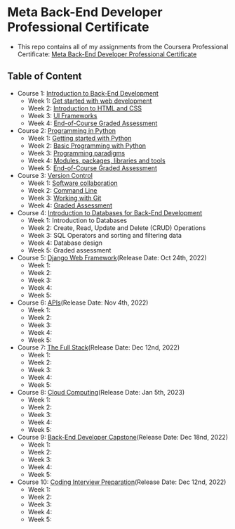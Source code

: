 # Meta Back-End Developer Professional Certificate
- This repo contains all of my assignments from the Coursera Professional Certificate: [Meta Back-End Developer Professional Certificate](https://www.coursera.org/professional-certificates/meta-back-end-developer)

## Table of Content
- Course 1: [Introduction to Back-End Development](https://www.coursera.org/learn/introduction-to-back-end-development?specialization=meta-back-end-developer)
  * Week 1: [Get started with web development](https://github.com/ginny100/Meta-Back-End-Developer/tree/master/Course%201%20-%20Introduction%20to%20Back-End%20Development/Week%201%20-%20Get%20started%20with%20web%20development)
  * Week 2: [Introduction to HTML and CSS](https://github.com/ginny100/Meta-Back-End-Developer/tree/master/Course%201%20-%20Introduction%20to%20Back-End%20Development/Week%202%20-%20Introduction%20to%20HTML%20and%20CSS)
  * Week 3: [UI Frameworks](https://github.com/ginny100/Meta-Back-End-Developer/tree/master/Course%201%20-%20Introduction%20to%20Back-End%20Development/Week%203%20-%20UI%20Frameworks)
  * Week 4: [End-of-Course Graded Assessment](https://github.com/ginny100/Meta-Back-End-Developer/tree/master/Course%201%20-%20Introduction%20to%20Back-End%20Development/Week%204%20-%20End-of-Course%20Graded%20Assessment)
- Course 2: [Programming in Python](https://www.coursera.org/learn/programming-in-python?specialization=meta-back-end-developer)
  * Week 1: [Getting started with Python](https://github.com/ginny100/Meta-Back-End-Developer/tree/master/Course%202%20-%20Programming%20in%20Python/Week%201%20-%20Getting%20started%20with%20Python)
  * Week 2: [Basic Programming with Python](https://github.com/ginny100/Meta-Back-End-Developer/tree/master/Course%202%20-%20Programming%20in%20Python/Week%202%20-%20Basic%20Programming%20with%20Python)
  * Week 3: [Programming paradigms](https://github.com/ginny100/Meta-Back-End-Developer/tree/master/Course%202%20-%20Programming%20in%20Python/Week%203%20-%20Programming%20paradigms)
  * Week 4: [Modules, packages, libraries and tools](https://github.com/ginny100/Meta-Back-End-Developer/tree/master/Course%202%20-%20Programming%20in%20Python/Week%204%20-%20Modules%2C%20packages%2C%20libraries%20and%20tools)
  * Week 5: [End-of-Course Graded Assessment](https://github.com/ginny100/Meta-Back-End-Developer/tree/master/Course%202%20-%20Programming%20in%20Python/Week%205%20-%20End-of-Course%20Graded%20Assessment)
- Course 3: [Version Control](https://www.coursera.org/learn/introduction-to-version-control?specialization=meta-front-end-developer)
  * Week 1: [Software collaboration](https://github.com/ginny100/Meta-Back-End-Developer/tree/master/Course%203%20-%20Version%20Control/Week%201%20-%20Software%20collaboration)
  * Week 2: [Command Line](https://github.com/ginny100/Meta-Back-End-Developer/tree/master/Course%203%20-%20Version%20Control/Week%202%20-%20Command%20Line)
  * Week 3: [Working with Git](https://github.com/ginny100/Meta-Back-End-Developer/tree/master/Course%203%20-%20Version%20Control/Week%203%20-%20Working%20with%20Git)
  * Week 4: [Graded Assessment](https://github.com/ginny100/Meta-Back-End-Developer/tree/master/Course%203%20-%20Version%20Control/Week%204%20-%20Graded%20Assessment)
- Course 4: [Introduction to Databases for Back-End Development](https://www.coursera.org/learn/intro-to-databases-back-end-development?specialization=meta-back-end-developer)
  * Week 1: Introduction to Databases
  * Week 2: Create, Read, Update and Delete (CRUD) Operations
  * Week 3: SQL Operators and sorting and filtering data
  * Week 4: Database design
  * Week 5: Graded assessment
- Course 5: [Django Web Framework](https://www.coursera.org/learn/django-web-framework?specialization=meta-back-end-developer)(Release Date: Oct 24th, 2022)
  * Week 1: 
  * Week 2: 
  * Week 3: 
  * Week 4: 
  * Week 5: 
- Course 6: [APIs](https://www.coursera.org/learn/apis?specialization=meta-back-end-developer)(Release Date: Nov 4th, 2022)
  * Week 1: 
  * Week 2: 
  * Week 3: 
  * Week 4: 
  * Week 5: 
- Course 7: [The Full Stack](https://www.coursera.org/learn/the-full-stack?specialization=meta-back-end-developer)(Release Date: Dec 12nd, 2022)
  * Week 1: 
  * Week 2: 
  * Week 3: 
  * Week 4: 
  * Week 5: 
- Course 8: [Cloud Computing](https://www.coursera.org/learn/meta-cloud-computing?specialization=meta-back-end-developer)(Release Date: Jan 5th, 2023)
  * Week 1: 
  * Week 2: 
  * Week 3: 
  * Week 4: 
  * Week 5: 
- Course 9: [Back-End Developer Capstone](https://www.coursera.org/learn/back-end-developer-capstone?specialization=meta-back-end-developer#syllabus)(Release Date: Dec 18nd, 2022)
  * Week 1: 
  * Week 2: 
  * Week 3: 
  * Week 4: 
  * Week 5:
- Course 10: [Coding Interview Preparation](https://www.coursera.org/learn/coding-interview-preparation?specialization=meta-back-end-developer)(Release Date: Dec 12nd, 2022)
  * Week 1: 
  * Week 2: 
  * Week 3: 
  * Week 4: 
  * Week 5: